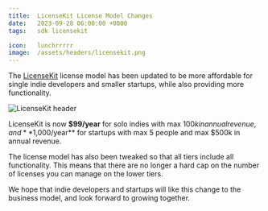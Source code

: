 ```yaml
---
title:  LicenseKit License Model Changes
date:   2023-09-28 06:00:00 +0000
tags:   sdk licensekit

icon:   lunchrrrrr
image:  /assets/headers/licensekit.png
---
```


The [LicenseKit]({{site.licensekit}}) license model has been updated to be more affordable for single indie developers and smaller startups, while also providing more functionality.

![LicenseKit header]({{page.image}})

LicenseKit is now **$99/year** for solo indies with max $100k in annual revenue, and **$1,000/year** for startups with max 5 people and max $500k in annual revenue.

The license model has also been tweaked so that all tiers include all functionality. This means that there are no longer a hard cap on the number of licenses you can manage on the lower tiers.

We hope that indie developers and startups will like this change to the business model, and look forward to growing together.